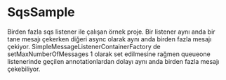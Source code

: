 # SqsSample
Birden fazla sqs listener ile çalışan örnek proje.
Bir listener aynı anda bir tane mesajı çekerken diğeri async olarak aynı anda birden fazla mesajı çekiyor.
SimpleMessageListenerContainerFactory de setMaxNumberOfMessages 1 olarak set edilmesine rağmen
queueone listenerinde geçilen annotationlardan dolayı aynı anda birden fazla mesajı çekebiliyor.
